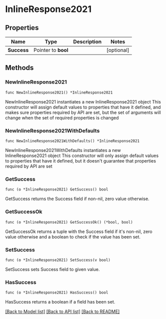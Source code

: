 # InlineResponse2021

## Properties

Name | Type | Description | Notes
------------ | ------------- | ------------- | -------------
**Success** | Pointer to **bool** |  | [optional] 

## Methods

### NewInlineResponse2021

`func NewInlineResponse2021() *InlineResponse2021`

NewInlineResponse2021 instantiates a new InlineResponse2021 object
This constructor will assign default values to properties that have it defined,
and makes sure properties required by API are set, but the set of arguments
will change when the set of required properties is changed

### NewInlineResponse2021WithDefaults

`func NewInlineResponse2021WithDefaults() *InlineResponse2021`

NewInlineResponse2021WithDefaults instantiates a new InlineResponse2021 object
This constructor will only assign default values to properties that have it defined,
but it doesn't guarantee that properties required by API are set

### GetSuccess

`func (o *InlineResponse2021) GetSuccess() bool`

GetSuccess returns the Success field if non-nil, zero value otherwise.

### GetSuccessOk

`func (o *InlineResponse2021) GetSuccessOk() (*bool, bool)`

GetSuccessOk returns a tuple with the Success field if it's non-nil, zero value otherwise
and a boolean to check if the value has been set.

### SetSuccess

`func (o *InlineResponse2021) SetSuccess(v bool)`

SetSuccess sets Success field to given value.

### HasSuccess

`func (o *InlineResponse2021) HasSuccess() bool`

HasSuccess returns a boolean if a field has been set.


[[Back to Model list]](../README.md#documentation-for-models) [[Back to API list]](../README.md#documentation-for-api-endpoints) [[Back to README]](../README.md)


